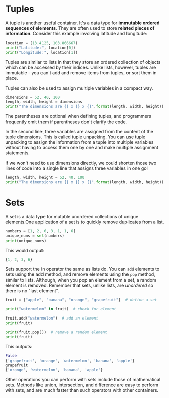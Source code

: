 # Tuples

A tuple is another useful container. It's a data type for **immutable ordered sequences of elements**. They are often used to store **related pieces of information**. Consider this example involving latitude and longitude:

```python
location = (13.4125, 103.866667)
print("Latitude:", location[0])
print("Longitude:", location[1])
```

Tuples are similar to lists in that they store an ordered collection of objects which can be accessed by their indices. Unlike lists, however, tuples are immutable - you can't add and remove items from tuples, or sort them in place.

Tuples can also be used to assign multiple variables in a compact way.

```python
dimensions = 52, 40, 100
length, width, height = dimensions
print("The dimensions are {} x {} x {}".format(length, width, height))
```

The parentheses are optional when defining tuples, and programmers frequently omit them if parentheses don't clarify the code.

In the second line, three variables are assigned from the content of the tuple dimensions. This is called tuple unpacking. You can use tuple unpacking to assign the information from a tuple into multiple variables without having to access them one by one and make multiple assignment statements.

If we won't need to use dimensions directly, we could shorten those two lines of code into a single line that assigns three variables in one go!

```python
length, width, height = 52, 40, 100
print("The dimensions are {} x {} x {}".format(length, width, height))
```

# Sets

A set is a data type for mutable unordered collections of unique elements.One application of a set is to quickly remove duplicates from a list.

```python
numbers = [1, 2, 6, 3, 1, 1, 6]
unique_nums = set(numbers)
print(unique_nums)
```

This would output:

```python
{1, 2, 3, 6}
```

Sets support the in operator the same as lists do. You can `add` elements to sets using the add method, and remove elements using the `pop` method, similar to lists. Although, when you pop an element from a set, a random element is removed. Remember that sets, unlike lists, are *unordered* so there is no "last element".

```python
fruit = {"apple", "banana", "orange", "grapefruit"}  # define a set

print("watermelon" in fruit)  # check for element

fruit.add("watermelon")  # add an element
print(fruit)

print(fruit.pop())  # remove a random element
print(fruit)
```

This outputs:

```python
False
{'grapefruit', 'orange', 'watermelon', 'banana', 'apple'}
grapefruit
{'orange', 'watermelon', 'banana', 'apple'}
```

Other operations you can perform with sets include those of mathematical sets. Methods like union, intersection, and difference are easy to perform with sets, and are much faster than such operators with other containers.
